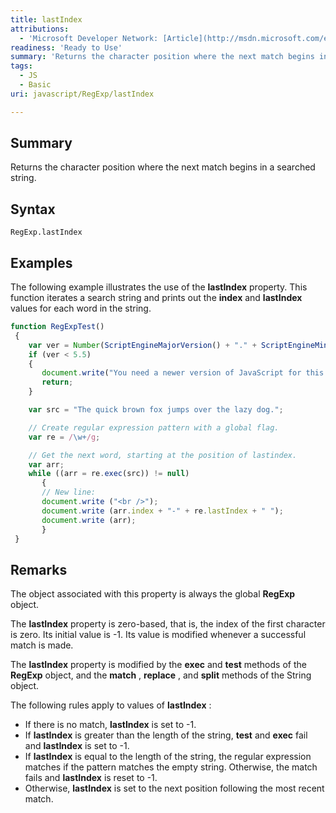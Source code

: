 ```yaml
---
title: lastIndex
attributions:
  - 'Microsoft Developer Network: [Article](http://msdn.microsoft.com/en-us/library/ie/9ec1ex6t(v=vs.94).aspx)'
readiness: 'Ready to Use'
summary: 'Returns the character position where the next match begins in a searched string.'
tags:
  - JS
  - Basic
uri: javascript/RegExp/lastIndex

---
```

## Summary

Returns the character position where the next match begins in a searched string.

## Syntax

    RegExp.lastIndex

## Examples

The following example illustrates the use of the **lastIndex** property. This function iterates a search string and prints out the **index** and **lastIndex** values for each word in the string.

``` js
function RegExpTest()
 {
    var ver = Number(ScriptEngineMajorVersion() + "." + ScriptEngineMinorVersion())
    if (ver < 5.5)
    {
       document.write("You need a newer version of JavaScript for this to work");
       return;
    }

    var src = "The quick brown fox jumps over the lazy dog.";

    // Create regular expression pattern with a global flag.
    var re = /\w+/g;

    // Get the next word, starting at the position of lastindex.
    var arr;
    while ((arr = re.exec(src)) != null)
       {
       // New line:
       document.write ("<br />");
       document.write (arr.index + "-" + re.lastIndex + " ");
       document.write (arr);
       }
 }
```

## Remarks

The object associated with this property is always the global **RegExp** object.

The **lastIndex** property is zero-based, that is, the index of the first character is zero. Its initial value is -1. Its value is modified whenever a successful match is made.

The **lastIndex** property is modified by the **exec** and **test** methods of the **RegExp** object, and the **match** , **replace** , and **split** methods of the String object.

The following rules apply to values of **lastIndex** :

-   If there is no match, **lastIndex** is set to -1.
-   If **lastIndex** is greater than the length of the string, **test** and **exec** fail and **lastIndex** is set to -1.
-   If **lastIndex** is equal to the length of the string, the regular expression matches if the pattern matches the empty string. Otherwise, the match fails and **lastIndex** is reset to -1.
-   Otherwise, **lastIndex** is set to the next position following the most recent match.

